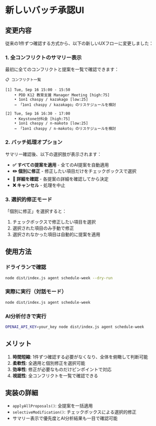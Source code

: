 # 新しいバッチ承認UI

## 変更内容

従来の1件ずつ確認する方式から、以下の新しいUXフローに変更しました：

### 1. 全コンフリクトのサマリー表示

最初に全てのコンフリクトと提案を一覧で確認できます：

```
📋 コンフリクト一覧

[1] Tue, Sep 16 15:00 - 15:50
    • PDD K12 教育支援 Manager Meeting [high:75]
    • 1on1 chaspy / kazakago [low:25]
    → 「1on1 chaspy / kazakago」のリスケジュールを検討

[2] Tue, Sep 16 16:30 - 17:00
    • Keystone分科会 [high:75]
    • 1on1 chaspy / n-makoto [low:25]
    → 「1on1 chaspy / n-makoto」のリスケジュールを検討
```

### 2. バッチ処理オプション

サマリー確認後、以下の選択肢が表示されます：

- **✅ すべての提案を適用** - 全てのAI提案を自動適用
- **✏️ 個別に修正** - 修正したい項目だけをチェックボックスで選択
- **📝 詳細を確認** - 各提案の詳細を確認してから決定
- **❌ キャンセル** - 処理を中止

### 3. 選択的修正モード

「個別に修正」を選択すると：

1. チェックボックスで修正したい項目を選択
2. 選択された項目のみ手動で修正
3. 選択されなかった項目は自動的に提案を適用

## 使用方法

### ドライランで確認
```bash
node dist/index.js agent schedule-week --dry-run
```

### 実際に実行（対話モード）
```bash
node dist/index.js agent schedule-week
```

### AI分析付きで実行
```bash
OPENAI_API_KEY=your_key node dist/index.js agent schedule-week
```

## メリット

1. **時間短縮**: 1件ずつ確認する必要がなくなり、全体を俯瞰して判断可能
2. **柔軟性**: 全適用と個別修正を選択可能
3. **効率性**: 修正が必要なものだけピンポイントで対応
4. **視認性**: 全コンフリクトを一覧で確認できる

## 実装の詳細

- `applyAllProposals()`: 全提案を一括適用
- `selectiveModification()`: チェックボックスによる選択的修正
- サマリー表示で優先度とAI分析結果も一目で確認可能